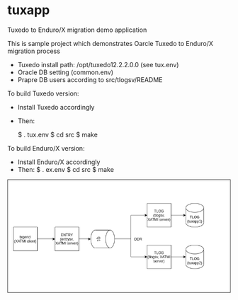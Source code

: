 # tuxapp
Tuxedo to Enduro/X migration demo application


This is sample project which demonstrates Oarcle Tuxedo to Enduro/X migration process

* Tuxedo install path: /opt/tuxedo12.2.2.0.0 (see tux.env)
* Oracle DB setting (common.env)
* Prapre DB users according to src/tlogsv/README

To build Tuxedo version:

* Install Tuxedo accordingly
* Then:

    $ . tux.env
    $ cd src
    $ make

To build Enduro/X version:
* Install Enduro/X accordingly
* Then:
    $ . ex.env
    $ cd src
    $ make

![Application diagram](doc/program.drawio.png?raw=true "Application diagram")
